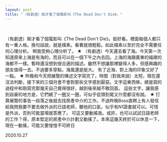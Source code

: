 ```yaml
---
layout: post
title: "（有劇透）剛才看了個電影叫《The Dead Don't Die》。"
---
```


  
&nbsp;
&nbsp;


（有劇透）剛才看了個電影叫《The Dead Don't Die》。挺好看。裡面每個人都只有一重人格。換句話說，就是樸素。看著就很輕鬆。如此樸素以至於完全不需要任何心理分析。
啊我受夠心理分析了。
★
（有劇透）今天還去看了海。今天第一次知道原來上海是有海的，而且可以在一個下午之內去回。上海的海跟廣東的福建的海都不一樣。暫時還沒想到很合適的描述。雖然不想讓那裡變得人多，但感興趣的朋友值得一去。不過要多穿點，海風還是挺大。
有了近海，對上海的印象又好了一點。
★
昨晚和今天把展覽的陳述文字寫完了。時間（對我來說）太短，現在還沒法判斷，接下來的三個月會不會對那些文字感到厭惡。文字這東西嘛，總是寫的過程中和剛寫完那幾天自己覺得很好，越到後來越不敢回首。
這些文字，讓我感到自豪的地方是，它們繞了一圈又一圈，可似乎從頭到尾又什麼都沒有說。
★
打算展覽的事告一段落之後就去找房產中介的工作。不過昨晚Boss直聘上有人發信給我問我要不要去做外派的日語老師，聽他的口氣，似乎有N1證書就可以。可惜是外派，否則可能當場就答應了。
可這又要動搖我。或許，也可以試試日語老師的工作？得，原本堅定的房產中介計劃又動搖了。本來這幾天終於可以休息一下，現在一動搖，可能又要惶惶不可終日

2020.10.27